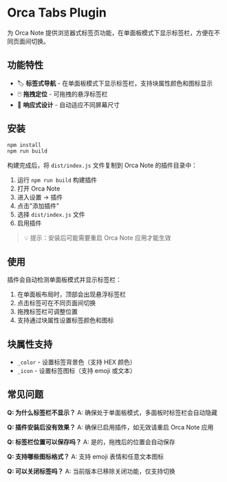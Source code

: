 # Orca Tabs Plugin

为 Orca Note 提供浏览器式标签页功能，在单面板模式下显示标签栏，方便在不同页面间切换。

## 功能特性

- 🏷️ **标签式导航** - 在单面板模式下显示标签栏，支持块属性颜色和图标显示
- 🖱️ **拖拽定位** - 可拖拽的悬浮标签栏
- 📱 **响应式设计** - 自动适应不同屏幕尺寸

## 安装

```bash
npm install
npm run build
```

构建完成后，将 `dist/index.js` 文件复制到 Orca Note 的插件目录中：

1. 运行 `npm run build` 构建插件
2. 打开 Orca Note
3. 进入设置 → 插件
4. 点击"添加插件"
5. 选择 `dist/index.js` 文件
6. 启用插件

> 💡 提示：安装后可能需要重启 Orca Note 应用才能生效


## 使用

插件会自动检测单面板模式并显示标签栏：

1. 在单面板布局时，顶部会出现悬浮标签栏
2. 点击标签可在不同页面间切换
3. 拖拽标签栏可调整位置
4. 支持通过块属性设置标签颜色和图标


## 块属性支持

- `_color` - 设置标签背景色（支持 HEX 颜色）
- `_icon` - 设置标签图标（支持 emoji 或文本）


## 常见问题

**Q: 为什么标签栏不显示？**
A: 确保处于单面板模式，多面板时标签栏会自动隐藏

**Q: 插件安装后没有效果？**
A: 确保已启用插件，如无效请重启 Orca Note 应用

**Q: 标签栏位置可以保存吗？**
A: 是的，拖拽后的位置会自动保存

**Q: 支持哪些图标格式？**
A: 支持 emoji 表情和任意文本图标

**Q: 可以关闭标签吗？**
A: 当前版本已移除关闭功能，仅支持切换


